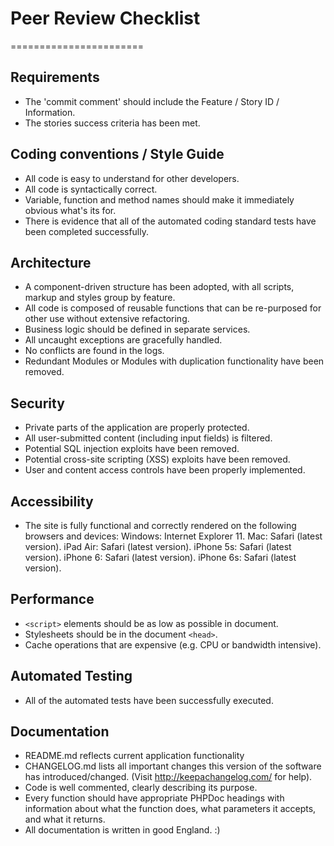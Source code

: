 # Peer Review Checklist
=======================

## Requirements
* The 'commit comment' should include the Feature / Story ID / Information.
* The stories success criteria has been met.

## Coding conventions / Style Guide
* All code is easy to understand for other developers.
* All code is syntactically correct.
* Variable, function and method names should make it immediately obvious what's its for.
* There is evidence that all of the automated coding standard tests have been completed successfully.

## Architecture
* A component-driven structure has been adopted, with all scripts, markup and styles group by feature.
* All code is composed of reusable functions that can be re-purposed for other use without extensive refactoring.
* Business logic should be defined in separate services.
* All uncaught exceptions are gracefully handled.
* No conflicts are found in the logs.
* Redundant Modules or Modules with duplication functionality have been removed.

## Security
* Private parts of the application are properly protected.
* All user-submitted content (including input fields) is filtered.
* Potential SQL injection exploits have been removed.
* Potential cross-site scripting (XSS) exploits have been removed.
* User and content access controls have been properly implemented.

## Accessibility
* The site is fully functional and correctly rendered on the following browsers and devices:
Windows: Internet Explorer 11.
Mac: Safari (latest version).
iPad Air: Safari (latest version).
iPhone 5s: Safari (latest version).
iPhone 6: Safari (latest version).
iPhone 6s: Safari (latest version).

## Performance
* `<script>` elements should be as low as possible in document.
* Stylesheets should be in the document `<head>`.
* Cache operations that are expensive (e.g. CPU or bandwidth intensive).

## Automated Testing
* All of the automated tests have been successfully executed.

## Documentation
* README.md reflects current application functionality
* CHANGELOG.md lists all important changes this version of the software has introduced/changed. (Visit http://keepachangelog.com/ for help).
* Code is well commented, clearly describing its purpose.
* Every function should have appropriate PHPDoc headings with information about what the function does, what parameters it accepts, and what it returns.
* All documentation is written in good England. :)

